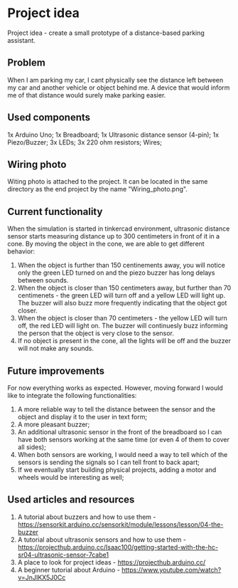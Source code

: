 # Project idea
Project idea - create a small prototype of a distance-based parking assistant.

## Problem
When I am parking my car, I cant physically see the distance left between my car and another vehicle or object behind me. A device that would inform me of that distance would surely make parking easier.

## Used components
1x Arduino Uno;
1x Breadboard;
1x Ultrasonic distance sensor (4-pin);
1x Piezo/Buzzer;
3x LEDs;
3x 220 ohm resistors;
Wires;

## Wiring photo
Witing photo is attached to the project. It can be located in the same directory as the end project by the name "Wiring_photo.png".

## Current functionality
When the simulation is started in tinkercad environment, ultrasonic distance sensor starts measuring distance up to 300 centimeters in front of it in a cone. By moving the object in the cone, we are able to get different behavior:
1. When the object is further than 150 centinements away, you will notice only the green LED turned on and the piezo buzzer has long delays between sounds.
2. When the object is closer than 150 centimeters away, but further than 70 centimenets - the green LED will turn off and a yellow LED will light up. The buzzer will also buzz more frequently indicating that the object got closer.
3. When the object is closer than 70 centimeters - the yellow LED will turn off, the red LED will light on. The buzzer will continuesly buzz informing the person that the object is very close to the sensor.
4. If no object is present in the cone, all the lights will be off and the buzzer will not make any sounds.

## Future improvements
For now everything works as expected. However, moving forward I would like to integrate the following functionalities:
1. A more reliable way to tell the distance between the sensor and the object and display it to the user in text form;
2. A more pleasant buzzer;
3. An additional ultrasonic sensor in the front of the breadboard so I can have both sensors working at the same time (or even 4 of them to cover all sides);
4. When both sensors are working, I would need a way to tell which of the sensors is sending the signals so I can tell front to back apart;
5. If we eventually start building physical projects, adding a motor and wheels would be interesting as well;

## Used articles and resources
1. A tutorial about buzzers and how to use them - https://sensorkit.arduino.cc/sensorkit/module/lessons/lesson/04-the-buzzer
2. A tutorial about ultrasonix sensors and how to use them - https://projecthub.arduino.cc/Isaac100/getting-started-with-the-hc-sr04-ultrasonic-sensor-7cabe1
3. A place to look for project ideas - https://projecthub.arduino.cc/
4. A beginner tutorial about Arduino - https://www.youtube.com/watch?v=JnJIKX5J0Cc
